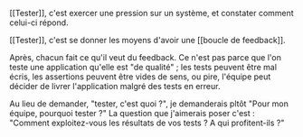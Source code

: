 [[Tester]], c'est exercer une pression sur un système, et constater comment celui-ci répond.

[[Tester]], c'est se donner les moyens d'avoir une [[boucle de feedback]].

Après, chacun fait ce qu'il veut du feedback. Ce n'est pas parce que l'on teste une application qu'elle est "de qualité" ; les tests peuvent être mal écris, les assertions peuvent être vides de sens, ou pire, l'équipe peut décider de livrer l'application malgré des tests en erreur. 

Au lieu de demander, "tester, c'est quoi ?", je demanderais pltôt "Pour mon équipe, pourquoi tester ?"
La question que j'aimerais poser  c'est : "Comment exploitez-vous les résultats de vos tests ? A qui profitent-ils ?"